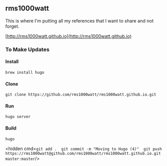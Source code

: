 ## rms1000watt

This is where I'm putting all my references that I want to share and not forget. 

[http://rms1000watt.github.io](http://rms1000watt.github.io)

### To Make Updates

#### Install

```
brew install hugo
```

#### Clone

```
git clone https://github.com/rms1000watt/rms1000watt.github.io.git
```

#### Run

```
hugo server
```

#### Build

```
hugo
```

<hidden cmd=`
git add . 
git commit -m "Moving to Hugo (4)" 
git push https://rms1000watt@github.com/rms1000watt/rms1000watt.github.io.git master:master
`/>